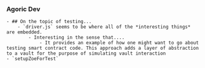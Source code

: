 ### Agoric Dev
	- ## On the topic of testing...
		- `driver.js` seems to be where all of the *interesting things* are embedded.
			- Interesting in the sense that....
				- It provides an example of how one might want to go about testing smart contract code. This approach adds a layer of abstraction to a vault for the purpose of simulating vault interaction
	- `setupZoeForTest`